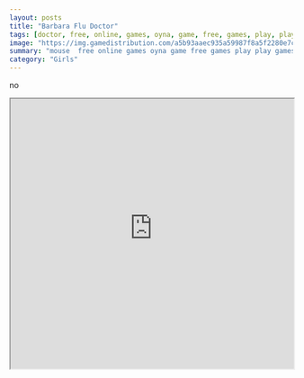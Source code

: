 ```yaml
---
layout: posts
title: "Barbara Flu Doctor"
tags: [doctor, free, online, games, oyna, game, free, games, play, play, games]
image: "https://img.gamedistribution.com/a5b93aaec935a59987f8a5f2280e7cd7.jpg"
summary: "mouse  free online games oyna game free games play play games"
category: "Girls"
---
```


no

<iframe width="100%" height="480px;" src="https://flash.gamedistribution.com?game=a5b93aaec935a59987f8a5f2280e7cd7"></iframe>
